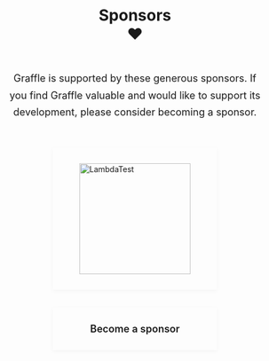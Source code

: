 <h1 style="text-align: center;">Sponsors<br/>❤️</h1>

<div class="sponsors-page">
  <div class="sponsors-intro">
    <p>Graffle is supported by these generous sponsors. If you find Graffle valuable and would like to support its development, please consider becoming a sponsor.</p>
  </div>

<div class="sponsors-grid">
    <a href="https://www.lambdatest.com/" target="_blank" rel="noopener noreferrer" class="sponsor-item">
      <div class="sponsor-card">
        <img src="/_assets/sponsors/lambdatest-logo.png" alt="LambdaTest" class="sponsor-logo">
      </div>
    </a>
    <a href="https://github.com/sponsors/jasonkuhrt" target="_blank" rel="noopener noreferrer" class="sponsor-item sponsor-cta">
      <div class="sponsor-card sponsor-card-cta">
        <div class="sponsor-cta-content">
          <span class="sponsor-cta-text">Become a sponsor</span>
        </div>
      </div>
    </a>
  </div>
</div>

<style>
.sponsors-page {
  max-width: 1200px;
  margin: 48px auto;
  padding: 0 24px;
}

.sponsors-intro {
  text-align: center;
  margin-bottom: 48px;
}

.sponsors-intro p {
  font-size: 18px;
  line-height: 1.7;
  color: var(--vp-c-text-2);
  max-width: 720px;
  margin: 0 auto;
}

.sponsors-grid {
  display: flex;
  justify-content: center;
  align-items: stretch;
  gap: 32px;
  flex-wrap: wrap;
}

.sponsor-item {
  text-decoration: none !important;
  display: flex;
  transition: transform 0.3s ease;
}

.sponsor-item:hover {
  transform: scale(1.02);
  text-decoration: none !important;
}

.sponsor-item:hover .sponsor-name,
.sponsor-item:hover .sponsor-tagline {
  text-decoration: none !important;
}

.sponsor-card {
  background: var(--vp-c-bg);
  padding: 32px;
  display: flex;
  flex-direction: column;
  align-items: center;
  gap: 20px;
  border: 1px solid var(--vp-c-divider);
  box-shadow: 0 2px 8px rgba(0, 0, 0, 0.04);
  transition: all 0.3s ease;
  min-width: 240px;
  flex: 1;
}

.sponsor-item:hover .sponsor-card {
  border-color: var(--vp-c-brand-1);
  box-shadow: 0 4px 16px rgba(0, 0, 0, 0.08);
}

.sponsor-logo {
  width: 200px;
  height: auto;
  object-fit: contain;
  flex-shrink: 0;
}

.sponsor-info {
  display: flex;
  flex-direction: column;
  align-items: center;
  gap: 4px;
  text-align: center;
}

.sponsor-name {
  font-size: 20px;
  font-weight: 600;
  color: var(--vp-c-text-1);
  line-height: 1.2;
}

.sponsor-tagline {
  font-size: 14px;
  color: var(--vp-c-text-2);
  opacity: 0.8;
}

.sponsor-card-cta {
  border: 2px dashed var(--vp-c-divider);
  background: transparent;
  justify-content: center;
}

.sponsor-item.sponsor-cta:hover .sponsor-card-cta {
  border-color: var(--vp-c-brand-1);
  background: var(--vp-c-bg-soft);
}

.sponsor-cta-content {
  display: flex;
  flex-direction: column;
  align-items: center;
  gap: 8px;
}

.sponsor-cta-text {
  font-size: 18px;
  font-weight: 600;
  color: var(--vp-c-brand-1);
}

/* Responsive */
@media (max-width: 767px) {
  .sponsors-page {
    margin: 32px auto;
    padding: 0 20px;
  }

  .sponsors-intro {
    margin-bottom: 32px;
  }

  .sponsors-intro p {
    font-size: 16px;
  }

  .sponsors-grid {
    gap: 20px;
  }

  .sponsor-card {
    padding: 24px;
    min-width: auto;
    gap: 16px;
  }

  .sponsor-logo {
    width: 150px;
    height: auto;
  }

  .sponsor-name {
    font-size: 18px;
  }

  .sponsor-tagline {
    font-size: 13px;
  }
}

@media (min-width: 767px) and (max-width: 1023px) {
  .sponsor-card {
    padding: 28px;
  }
}
</style>
